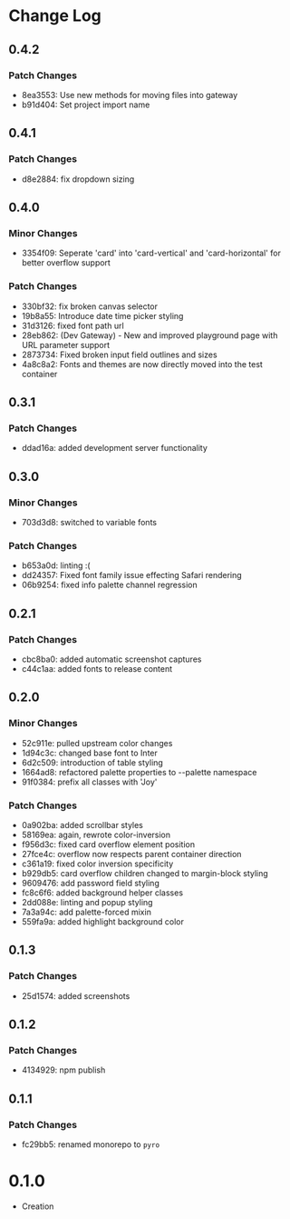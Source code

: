# Change Log

## 0.4.2

### Patch Changes

-   8ea3553: Use new methods for moving files into gateway
-   b91d404: Set project import name

## 0.4.1

### Patch Changes

-   d8e2884: fix dropdown sizing

## 0.4.0

### Minor Changes

-   3354f09: Seperate 'card' into 'card-vertical' and 'card-horizontal' for better overflow support

### Patch Changes

-   330bf32: fix broken canvas selector
-   19b8a55: Introduce date time picker styling
-   31d3126: fixed font path url
-   28eb862: (Dev Gateway) - New and improved playground page with URL parameter support
-   2873734: Fixed broken input field outlines and sizes
-   4a8c8a2: Fonts and themes are now directly moved into the test container

## 0.3.1

### Patch Changes

-   ddad16a: added development server functionality

## 0.3.0

### Minor Changes

-   703d3d8: switched to variable fonts

### Patch Changes

-   b653a0d: linting :(
-   dd24357: Fixed font family issue effecting Safari rendering
-   06b9254: fixed info palette channel regression

## 0.2.1

### Patch Changes

-   cbc8ba0: added automatic screenshot captures
-   c44c1aa: added fonts to release content

## 0.2.0

### Minor Changes

-   52c911e: pulled upstream color changes
-   1d94c3c: changed base font to Inter
-   6d2c509: introduction of table styling
-   1664ad8: refactored palette properties to --palette namespace
-   91f0384: prefix all classes with 'Joy'

### Patch Changes

-   0a902ba: added scrollbar styles
-   58169ea: again, rewrote color-inversion
-   f956d3c: fixed card overflow element position
-   27fce4c: overflow now respects parent container direction
-   c361a19: fixed color inversion specificity
-   b929db5: card overflow children changed to margin-block styling
-   9609476: add password field styling
-   fc8c6f6: added background helper classes
-   2dd088e: linting and popup styling
-   7a3a94c: add palette-forced mixin
-   559fa9a: added highlight background color

## 0.1.3

### Patch Changes

-   25d1574: added screenshots

## 0.1.2

### Patch Changes

-   4134929: npm publish

## 0.1.1

### Patch Changes

-   fc29bb5: renamed monorepo to `pyro`

# 0.1.0

-   Creation
